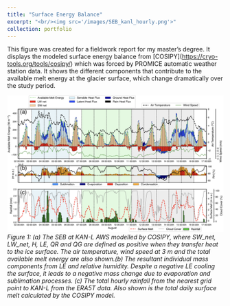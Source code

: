 ```yaml
---
title: "Surface Energy Balance"
excerpt: "<br/><img src='/images/SEB_kanl_hourly.png'>"
collection: portfolio
---
```

This figure was created for a fieldwork report for my master’s degree. It displays the modeled surface energy balance from [COSIPY[]()](https://cryo-tools.org/tools/cosipy/) which was forced by PROMICE automatic weather station data. It shows the different components that contribute to the available melt energy at the glacier surface, which change dramatically over the study period. 

![](/images/SEB_kanl_hourly.png)
*Figure 1: (a) The SEB at KAN-L AWS modelled by COSIPY, where SW_net, LW_net, H, LE, QR and QG are
defined as positive when they transfer heat to the ice surface. The air temperature, wind speed at 3 m and the total
available melt energy are also shown.(b) The resultant individual mass components from LE and relative humidity.
Despite a negative LE cooling the surface, it leads to a negative mass change due to evaporation and sublimation
processes. (c) The total hourly rainfall from the nearest grid point to KAN-L from the ERA5T data. Also shown
is the total daily surface melt calculated by the COSIPY model.*
